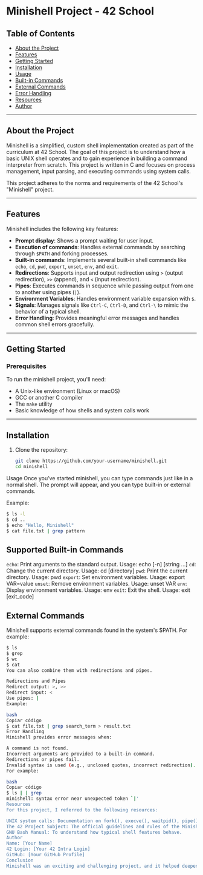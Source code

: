 # Minishell Project - 42 School

## Table of Contents
- [About the Project](#about-the-project)
- [Features](#features)
- [Getting Started](#getting-started)
- [Installation](#installation)
- [Usage](#usage)
- [Built-in Commands](#built-in-commands)
- [External Commands](#external-commands)
- [Error Handling](#error-handling)
- [Resources](#resources)
- [Author](#author)

---

## About the Project
Minishell is a simplified, custom shell implementation created as part of the curriculum at 42 School. The goal of this project is to understand how a basic UNIX shell operates and to gain experience in building a command interpreter from scratch. This project is written in C and focuses on process management, input parsing, and executing commands using system calls.

This project adheres to the norms and requirements of the 42 School's "Minishell" project.

---

## Features
Minishell includes the following key features:

- **Prompt display**: Shows a prompt waiting for user input.
- **Execution of commands**: Handles external commands by searching through `$PATH` and forking processes.
- **Built-in commands**: Implements several built-in shell commands like `echo`, `cd`, `pwd`, `export`, `unset`, `env`, and `exit`.
- **Redirections**: Supports input and output redirection using `>` (output redirection), `>>` (append), and `<` (input redirection).
- **Pipes**: Executes commands in sequence while passing output from one to another using pipes (`|`).
- **Environment Variables**: Handles environment variable expansion with `$`.
- **Signals**: Manages signals like `Ctrl-C`, `Ctrl-D`, and `Ctrl-\` to mimic the behavior of a typical shell.
- **Error Handling**: Provides meaningful error messages and handles common shell errors gracefully.

---

## Getting Started

### Prerequisites
To run the minishell project, you'll need:
- A Unix-like environment (Linux or macOS)
- GCC or another C compiler
- The `make` utility
- Basic knowledge of how shells and system calls work

---

## Installation

1. Clone the repository:
   ```bash
   git clone https://github.com/your-username/minishell.git
   cd minishell
Usage
Once you’ve started minishell, you can type commands just like in a normal shell. The prompt will appear, and you can type built-in or external commands.

Example:
   ```bash
   $ ls -l
   $ cd ..
   $ echo "Hello, Minishell"
   $ cat file.txt | grep pattern
```
## Supported Built-in Commands
`echo`: Print arguments to the standard output.
Usage: echo [-n] [string ...]
`cd`: Change the current directory.
Usage: cd [directory]
`pwd`: Print the current directory.
Usage: pwd
`export`: Set environment variables.
Usage: export VAR=value
`unset`: Remove environment variables.
Usage: unset VAR
`env`: Display environment variables.
Usage: env
`exit`: Exit the shell.
Usage: exit [exit_code]
## External Commands
Minishell supports external commands found in the system's $PATH. For example:

   ```bash
   $ ls
   $ grep
   $ wc
   $ cat
You can also combine them with redirections and pipes.

Redirections and Pipes
Redirect output: >, >>
Redirect input: <
Use pipes: |
Example:

bash
Copiar código
$ cat file.txt | grep search_term > result.txt
Error Handling
Minishell provides error messages when:

A command is not found.
Incorrect arguments are provided to a built-in command.
Redirections or pipes fail.
Invalid syntax is used (e.g., unclosed quotes, incorrect redirection).
For example:

bash
Copiar código
$ ls | | grep
minishell: syntax error near unexpected token `|'
Resources
For this project, I referred to the following resources:

UNIX system calls: Documentation on fork(), execve(), waitpid(), pipe(), and other system calls.
The 42 Project Subject: The official guidelines and rules of the Minishell project.
GNU Bash Manual: To understand how typical shell features behave.
Author
Name: [Your Name]
42 Login: [Your 42 Intra Login]
GitHub: [Your GitHub Profile]
Conclusion
Minishell was an exciting and challenging project, and it helped deepen my understanding of how shells work under the hood, from command execution and process handling to signal management and input/output redirection.
